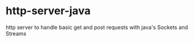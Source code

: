 # http-server-java
http server to handle basic get and post requests with java's Sockets and Streams
